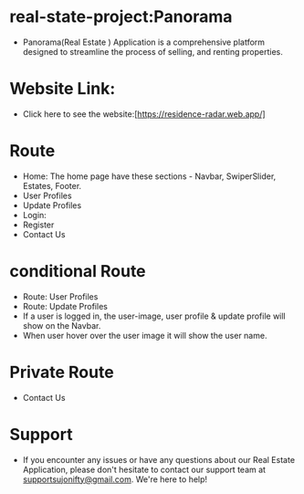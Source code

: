 # real-state-project:Panorama

* Panorama(Real Estate ) Application is a comprehensive platform designed to streamline the process of selling, and renting properties.

# Website Link:
* Click here to see the website:[https://residence-radar.web.app/]

# Route
* Home: The home page have these sections - Navbar, SwiperSlider, Estates, Footer.
* User Profiles
*  Update Profiles
* Login:
* Register
* Contact Us
# conditional Route
* Route: User Profiles
* Route: Update Profiles
* If a user is logged in, the user-image, user profile & update profile will show on the Navbar.
* When user hover over the user image it will show the user name.

    
# Private Route
* Contact Us

    


# Support
* If you encounter any issues or have any questions about our Real Estate Application, please don't hesitate to contact our support team at supportsujonifty@gmail.com. We're here to help!

